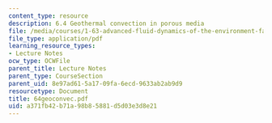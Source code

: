 ```yaml
---
content_type: resource
description: 6.4 Geothermal convection in porous media
file: /media/courses/1-63-advanced-fluid-dynamics-of-the-environment-fall-2002/a371fb42b71a98b85881d5d03e3d8e21_64geoconvec.pdf
file_type: application/pdf
learning_resource_types:
- Lecture Notes
ocw_type: OCWFile
parent_title: Lecture Notes
parent_type: CourseSection
parent_uid: 8e97ad61-5a17-09fa-6ecd-9633ab2ab9d9
resourcetype: Document
title: 64geoconvec.pdf
uid: a371fb42-b71a-98b8-5881-d5d03e3d8e21
---
```

